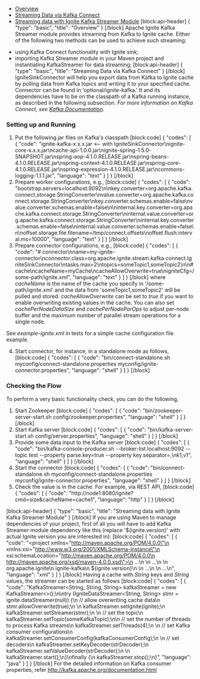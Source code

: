 * [Overview](#overview)
* [Streaming Data via Kafka Connect](#streaming-data-via-kafka-connect)
* [Streaming data with Ignite Kafka Streamer Module](#streaming-data-with-ignite-kafka-streamer-module)
[block:api-header]
{
  "type": "basic",
  "title": "Overview"
}
[/block]
Apache Ignite Kafka Streamer module provides streaming from Kafka to Ignite cache.
Either of the following two methods can be used to achieve such streaming:
- using Kafka Connect functionality with Ignite sink;
- importing Kafka Streamer module in your Maven project and instantiating KafkaStreamer for data streaming;
[block:api-header]
{
  "type": "basic",
  "title": "Streaming Data via Kafka Connect"
}
[/block]
IgniteSinkConnector will help you export data from Kafka to Ignite cache by polling data from Kafka topics and writing it to your specified cache.
Connector can be found in 'optional/ignite-kafka.' It and its dependencies have to be on the classpath of a Kafka running instance, as described in the following subsection.
*For more information on Kafka Connect, see [Kafka Documentation](http://kafka.apache.org/documentation.html#connect).*

### Setting up and Running

1. Put the following jar files on Kafka's classpath
[block:code]
{
  "codes": [
    {
      "code": "ignite-kafka-x.x.x.jar <-- with IgniteSinkConnector\nignite-core-x.x.x.jar\ncache-api-1.0.0.jar\nignite-spring-1.5.0-SNAPSHOT.jar\nspring-aop-4.1.0.RELEASE.jar\nspring-beans-4.1.0.RELEASE.jar\nspring-context-4.1.0.RELEASE.jar\nspring-core-4.1.0.RELEASE.jar\nspring-expression-4.1.0.RELEASE.jar\ncommons-logging-1.1.1.jar",
      "language": "text"
    }
  ]
}
[/block]
2. Prepare worker configurations, e.g.,
[block:code]
{
  "codes": [
    {
      "code": "bootstrap.servers=localhost:9092\n\nkey.converter=org.apache.kafka.connect.storage.StringConverter\nvalue.converter=org.apache.kafka.connect.storage.StringConverter\nkey.converter.schemas.enable=false\nvalue.converter.schemas.enable=false\n\ninternal.key.converter=org.apache.kafka.connect.storage.StringConverter\ninternal.value.converter=org.apache.kafka.connect.storage.StringConverter\ninternal.key.converter.schemas.enable=false\ninternal.value.converter.schemas.enable=false\n\noffset.storage.file.filename=/tmp/connect.offsets\noffset.flush.interval.ms=10000",
      "language": "text"
    }
  ]
}
[/block]
3. Prepare connector configurations, e.g.,
[block:code]
{
  "codes": [
    {
      "code": "# connector\nname=my-ignite-connector\nconnector.class=org.apache.ignite.stream.kafka.connect.IgniteSinkConnector\ntasks.max=2\ntopics=someTopic1,someTopic2\n\n# cache\ncacheName=myCache\ncacheAllowOverwrite=true\nigniteCfg=/some-path/ignite.xml",
      "language": "text"
    }
  ]
}
[/block]
where *cacheName* is the name of the cache you specify in '/some-path/ignite.xml' and the data from 'someTopic1,someTopic2' will be pulled and stored. *cacheAllowOverwrite* can be set to *true* if you want to enable overwriting existing values in the cache.
You can also set *cachePerNodeDataSize* and *cachePerNodeParOps* to adjust per-node buffer and the maximum number of parallel stream operations for a single node.

See *example-ignite.xml* in tests for a simple cache configuration file example.

4. Start connector, for instance, in a standalone mode as follows,
[block:code]
{
  "codes": [
    {
      "code": "bin/connect-standalone.sh myconfig/connect-standalone.properties myconfig/ignite-connector.properties",
      "language": "shell"
    }
  ]
}
[/block]
### Checking the Flow

To perform a very basic functionality check, you can do the following,

1. Start Zookeeper
[block:code]
{
  "codes": [
    {
      "code": "bin/zookeeper-server-start.sh config/zookeeper.properties",
      "language": "shell"
    }
  ]
}
[/block]
2. Start Kafka server
[block:code]
{
  "codes": [
    {
      "code": "bin/kafka-server-start.sh config/server.properties",
      "language": "shell"
    }
  ]
}
[/block]
3. Provide some data input to the Kafka server
[block:code]
{
  "codes": [
    {
      "code": "bin/kafka-console-producer.sh --broker-list localhost:9092 --topic test --property parse.key=true --property key.separator=,\nk1,v1",
      "language": "shell"
    }
  ]
}
[/block]
4. Start the connector
[block:code]
{
  "codes": [
    {
      "code": "bin/connect-standalone.sh myconfig/connect-standalone.properties myconfig/ignite-connector.properties",
      "language": "shell"
    }
  ]
}
[/block]
5. Check the value is in the cache. For example, via REST API,
[block:code]
{
  "codes": [
    {
      "code": "http://node1:8080/ignite?cmd=size&cacheName=cache1",
      "language": "http"
    }
  ]
}
[/block]

[block:api-header]
{
  "type": "basic",
  "title": "Streaming data with Ignite Kafka Streamer Module"
}
[/block]
If you are using Maven to manage dependencies of your project, first of all you will have to add Kafka Streamer module dependency like this (replace '${ignite.version}' with actual Ignite version you are interested in):
[block:code]
{
  "codes": [
    {
      "code": "<project xmlns=\"http://maven.apache.org/POM/4.0.0\"\n    xmlns:xsi=\"http://www.w3.org/2001/XMLSchema-instance\"\n    xsi:schemaLocation=\"http://maven.apache.org/POM/4.0.0\n                        http://maven.apache.org/xsd/maven-4.0.0.xsd\">\n    ...\n    <dependencies>\n        ...\n        <dependency>\n            <groupId>org.apache.ignite</groupId>\n            <artifactId>ignite-kafka</artifactId>\n            <version>${ignite.version}</version>\n        </dependency>\n        ...\n    </dependencies>\n    ...\n</project>",
      "language": "xml"
    }
  ]
}
[/block]
Having a cache with *String* keys and *String* values, the streamer can be started as follows
[block:code]
{
  "codes": [
    {
      "code": "KafkaStreamer<String, String, String> kafkaStreamer = new KafkaStreamer<>();\n\ntry (IgniteDataStreamer<String, String> stmr = ignite.dataStreamer(null)) {\n    // allow overwriting cache data\n    stmr.allowOverwrite(true);\n    \n    kafkaStreamer.setIgnite(ignite);\n    kafkaStreamer.setStreamer(stmr);\n    \n    // set the topic\n    kafkaStreamer.setTopic(someKafkaTopic);\n\n    // set the number of threads to process Kafka streams\n    kafkaStreamer.setThreads(4);\n    \n    // set Kafka consumer configurations\n    kafkaStreamer.setConsumerConfig(kafkaConsumerConfig);\n    \n    // set decoders\n    kafkaStreamer.setKeyDecoder(strDecoder);\n    kafkaStreamer.setValueDecoder(strDecoder);\n    \n    kafkaStreamer.start();\n}\nfinally {\n    kafkaStreamer.stop();\n}",
      "language": "java"
    }
  ]
}
[/block]
For the detailed information on Kafka consumer properties, refer http://kafka.apache.org/documentation.html
